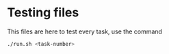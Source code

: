 # Testing files

This files are here to test every task, use the command

```bash
./run.sh <task-number>
```

